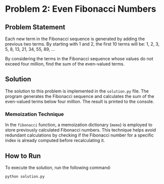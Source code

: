# Problem 2: Even Fibonacci Numbers

## Problem Statement

Each new term in the Fibonacci sequence is generated by adding the previous two terms. By starting with 1 and 2, the first 10 terms will be: 1, 2, 3, 5, 8, 13, 21, 34, 55, 89, ...

By considering the terms in the Fibonacci sequence whose values do not exceed four million, find the sum of the even-valued terms.

## Solution

The solution to this problem is implemented in the `solution.py` file. The program generates the Fibonacci sequence and calculates the sum of the even-valued terms below four million. The result is printed to the console.

### Memoization Technique

In the `fibonacci` function, a memoization dictionary (`memo`) is employed to store previously calculated Fibonacci numbers. This technique helps avoid redundant calculations by checking if the Fibonacci number for a specific index is already computed before recalculating it.


## How to Run

To execute the solution, run the following command:

```bash
python solution.py
